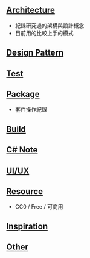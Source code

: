 ## [Architecture](https://github.com/HoshikawaRyuukou/UnityDev/blob/main/Architecture/README.md)
- 紀錄研究過的架構與設計概念
- 目前用的比較上手的模式

## [Design Pattern](https://github.com/HoshikawaRyuukou/UnityDev/blob/main/Design%20Pattern/README.md)

## [Test](https://github.com/HoshikawaRyuukou/UnityDev/blob/main/Test/README.md)

## [Package](https://github.com/HoshikawaRyuukou/UnityDev/blob/main/Package/README.md)
- 套件操作紀錄

## [Build](https://github.com/HoshikawaRyuukou/UnityDev/blob/main/Build/README.md)

## [C# Note](https://github.com/HoshikawaRyuukou/UnityDev/blob/main/C%23%20Note/README.md)

## [UI/UX](https://github.com/HoshikawaRyuukou/UnityDev/blob/main/UI-UX/README.md)

## [Resource](https://github.com/HoshikawaRyuukou/UnityDev/blob/main/README.md)
- CC0 / Free / 可商用

## [Inspiration](https://github.com/HoshikawaRyuukou/UnityDev/blob/main/README.md)

## [Other](https://github.com/HoshikawaRyuukou/UnityDev/blob/main/Other.md)
